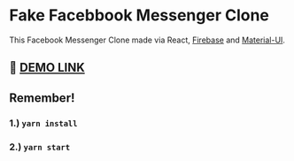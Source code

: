 # Fake Facebbook Messenger Clone

This Facebook Messenger Clone made via React, [Firebase](https://firebase.google.com) and [Material-UI](https://material-ui.com/).

## :link: [DEMO LINK](https://facebook-messenger-clone-6cc24.web.app/)

## Remember!

### 1.) `yarn install`

### 2.) `yarn start`
